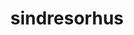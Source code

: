 ---
title: sindresorhus
github: https://github.com/sindresorhus
mode: light
transition: 1s
score: 70.9
archetype:
- Animation
---